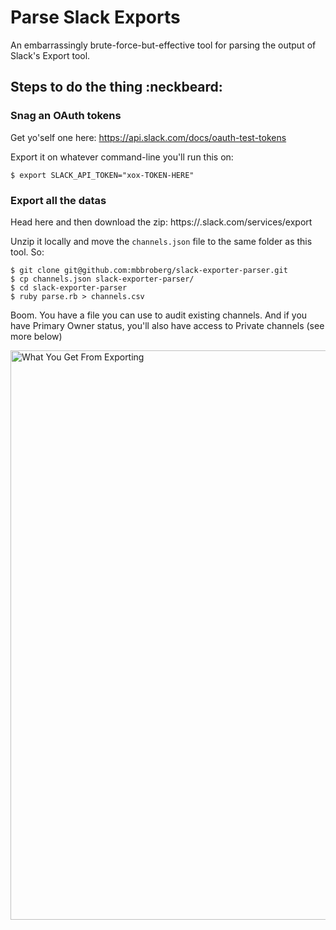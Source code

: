 # Parse Slack Exports
An embarrassingly brute-force-but-effective tool for parsing the output of Slack's Export tool. 

## Steps to do the thing :neckbeard:

### Snag an OAuth tokens

Get yo'self one here: https://api.slack.com/docs/oauth-test-tokens

Export it on whatever command-line you'll run this on: 

```
$ export SLACK_API_TOKEN="xox-TOKEN-HERE"
``` 

### Export all the datas

Head here and then download the zip: https://<YOURTEAM>.slack.com/services/export

Unzip it locally and move the `channels.json` file to the same folder as this tool. So: 

```
$ git clone git@github.com:mbbroberg/slack-exporter-parser.git 
$ cp channels.json slack-exporter-parser/
$ cd slack-exporter-parser
$ ruby parse.rb > channels.csv
```

Boom. You have a file you can use to audit existing channels. And if you have Primary Owner status, you'll also have access to Private channels (see more below)

<img width="911" alt="What You Get From Exporting" src="https://cloud.githubusercontent.com/assets/1744971/21877680/92903dd4-d841-11e6-8aad-e98517a31cab.png">
